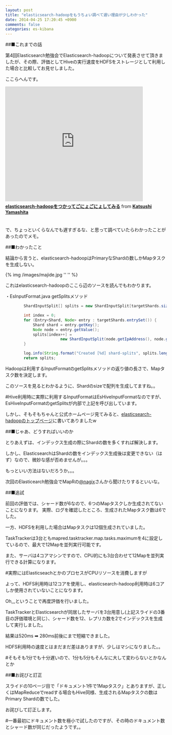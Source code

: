 ```yaml
---
layout: post
title: "elasticsearch-hadoopをもうちょい調べて遅い理由が少しわかった"
date: 2014-04-25 17:20:45 +0900
comments: false
categories: es-kibana
---
```

<!-- more -->
##■これまでの話

第4回Elasticsearch勉強会でElasticsearch-hadoopについて発表させて頂きましたが、その際、評価としてHiveの実行速度をHDFSをストレージとして利用した場合と比較してお見せしました。
<br/>

ここらへんです。
<iframe src="http://www.slideshare.net/slideshow/embed_code/33755795?startSlide=18" width="427" height="356" frameborder="0" marginwidth="0" marginheight="0" scrolling="no" style="border:1px solid #CCC; border-width:1px 1px 0; margin-bottom:5px; max-width: 100%;" allowfullscreen> </iframe> <div style="margin-bottom:5px"> <strong> <a href="https://www.slideshare.net/yamakatu/elasticsearchhadoop" title="elasticsearch-hadoopをつかってごにょごにょしてみる" target="_blank">elasticsearch-hadoopをつかってごにょごにょしてみる</a> </strong> from <strong><a href="http://www.slideshare.net/yamakatu" target="_blank">Katsushi Yamashita</a></strong> </div>
<br/>

で、ちょっといくらなんでも遅すぎるな、と思って調べていたらわかったことがあったのでメモ。

##■わかったこと

結論から言うと、elasticsearch-hadoopはPrimaryなShardの数しかMapタスクを生成しない。
<br/>

{% img /images/majide.jpg '' '' %}
<br/>

これはelasticsearch-hadoopのここら辺のソースを読んでもわかります。

・EsInputFormat.java getSplitsメソッド

```java
        ShardInputSplit[] splits = new ShardInputSplit[targetShards.size()];

        int index = 0;
        for (Entry<Shard, Node> entry : targetShards.entrySet()) {
            Shard shard = entry.getKey();
            Node node = entry.getValue();
            splits[index++] =
                        new ShardInputSplit(node.getIpAddress(), node.getHttpPort(), node.getId(), node.getName(), shard.getName(), savedMapping, savedSettings);
        }

        log.info(String.format("Created [%d] shard-splits", splits.length));
        return splits;
```

Hadoopは利用するInputFormatのgetSplitsメソッドの返り値の長さで、Mapタスク数を決定します。

このソースを見るとわかるように、Shardのsizeで配列を生成してますね。。

\#Hive利用時に実際に利用するInputFormatはEsHiveInputFormatなのですが、EsHiveInputFormatのgetSplitsが内部で上記を呼び出しています。
<br/>

しかし、そもそもちゃんと公式ホームページ見てみると、<a href="http://www.elasticsearch.org/overview/hadoop/">elasticsearch-hadoopのトップページ</a>に書いてありましたw

##■じゃあ、どうすればいいのか

とりあえずは、インデックス生成の際にShardの数を多くすれば解決します。

しかし、ElasticsearchはShardの数をインデックス生成後は変更できない（はず）なので、微妙な感が否めませんが。。。

もっといい方法はないだろうか。。。

次回のElasticearch勉強会でMapRの<a href="https://twitter.com/nagix">@nagix</a>さんから聞けたりするといいな。

##■追試

前回の評価では、シャード数が6なので、6つのMapタスクしか生成されてないことになります。
実際、ログを確認したところ、生成されたMapタスク数は6でした。

一方、HDFSを利用した場合はMapタスクは12個生成されていました。
<br/>

TaskTrackerは3台ともmapred.tasktracker.map.tasks.maximumを4に設定しているので、最大で12Mapを並列実行可能です。

また、サーバは4コアマシンですので、CPU的にも3台合わせて12Mapを並列実行できる計算になります。

\#実際にはElasticseachとかのプロセスがCPUリソースを消費しますが
<br/>

よって、HDFS利用時は12コアを使用し、elasticsearch-hadoop利用時は6コアしか使用されていないことになります。

Oh,,,ということで再度評価を行いました。

TaskTrackerとElasticsearchが同居したサーバを3台用意し(上記スライドの3番目の評価環境と同じ）、シャード数を12、レプリカ数を2でインデックスを生成して実行しました。
<br/>

結果は520ms ➡ 280ms前後にまで短縮できました。

HDFS利用時の速度とはまだまだ差はありますが、少しはマシになりました。。
<br/>

\#そもそも1分でも十分遅いので、1分も5分もそんなに大して変わらないとかなんとか

##■お詫びと訂正

スライドの10ページ目で「ドキュメント1件で1Mapタスク」とありますが、正しくはMapReduceでreadする場合もHive同様、生成されるMapタスクの数はPrimary Shardの数でした。

お詫びして訂正します。

\#一番最初にドキュメント数を極小で試したのですが、その時のドキュメント数とシャード数が同じだったようです。。
